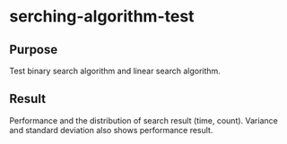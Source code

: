 # serching-algorithm-test

## Purpose
Test binary search algorithm and linear search algorithm.

## Result
Performance and the distribution of search result (time, count).
Variance and standard deviation also shows performance result.